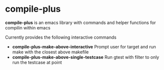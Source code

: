 # compile-plus
**compile-plus** is an emacs library with commands and helper functions for compilin within emacs

Currently provides the following interactive commands
- **compile-plus-make-above-interactive** Prompt user for target and run make with the closest above makefile
- **compile-plus-make-above-single-testcase** Run gtest with filter to only run the testcase at point